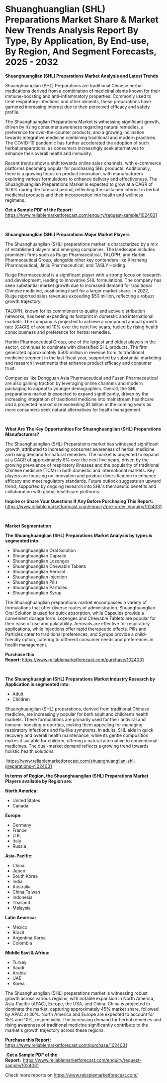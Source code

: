 <p><h1>Shuanghuanglian (SHL) Preparations Market Share & Market New Trends Analysis Report By Type, By Application, By End-use, By Region, And Segment Forecasts, 2025 - 2032</h1></p><p><strong>Shuanghuanglian (SHL) Preparations Market Analysis and Latest Trends</strong></p>
<p><p>Shuanghuanglian (SHL) Preparations are traditional Chinese herbal medications derived from a combination of medicinal plants known for their immune-boosting and anti-inflammatory properties. Commonly used to treat respiratory infections and other ailments, these preparations have garnered increasing interest due to their perceived efficacy and safety profile.</p><p>The Shuanghuanglian Preparations Market is witnessing significant growth, driven by rising consumer awareness regarding natural remedies, a preference for over-the-counter products, and a growing inclination towards integrative medicine combining traditional and modern practices. The COVID-19 pandemic has further accelerated the adoption of such herbal preparations, as consumers increasingly seek alternatives to enhance their overall health and immunity.</p><p>Recent trends show a shift towards online sales channels, with e-commerce platforms becoming popular for purchasing SHL products. Additionally, there is a growing focus on product innovation, with manufacturers exploring various formulations to enhance delivery and effectiveness. The Shuanghuanglian Preparations Market is expected to grow at a CAGR of 10.9% during the forecast period, reflecting the sustained interest in herbal medicinal products and their incorporation into health and wellness regimens.</p></p>
<p><strong>Get a Sample PDF of the Report:&nbsp;</strong> <a href="https://www.reliablemarketforecast.com/enquiry/request-sample/1024031?utm_campaign=2413&utm_medium=2&utm_source=Github&utm_content=ia&utm_term=09032025&utm_id=shuanghuanglian-shl-preparations">https://www.reliablemarketforecast.com/enquiry/request-sample/1024031</a></p>
<p>&nbsp;</p>
<p><strong>Shuanghuanglian (SHL) Preparations Major Market Players</strong></p>
<p><p>The Shuanghuanglian (SHL) preparations market is characterized by a mix of established players and emerging companies. The landscape includes prominent firms such as Ruige Pharmaceutical, TALOPH, and Harbin Pharmaceutical Group, alongside other key contenders like Xinsheng Pharmaceutical, Jinjiu Pharmaceutical, and TASLY Holding.</p><p>Ruige Pharmaceutical is a significant player with a strong focus on research and development, leading to innovative SHL formulations. The company has seen substantial market growth due to increased demand for traditional Chinese medicine, positioning itself for a larger market share. In 2022, Ruige reported sales revenues exceeding $50 million, reflecting a robust growth trajectory.</p><p>TALOPH, known for its commitment to quality and active distribution networks, has been expanding its footprint in domestic and international markets. The company is projected to achieve a compound annual growth rate (CAGR) of around 10% over the next five years, fueled by rising health consciousness and preference for herbal remedies.</p><p>Harbin Pharmaceutical Group, one of the largest and oldest players in the sector, continues to dominate with diversified SHL products. The firm generated approximately $500 million in revenue from its traditional medicine segment in the last fiscal year, supported by substantial marketing and research investments that enhance product efficacy and consumer trust.</p><p>Companies like Dongguan Asia Pharmaceutical and Fusen Pharmaceutical are also gaining traction by leveraging online channels and modern packaging to appeal to younger demographics. Overall, the SHL preparations market is expected to expand significantly, driven by the increasing integration of traditional medicine into mainstream healthcare and a projected market size exceeding $1 billion in the coming years as more consumers seek natural alternatives for health management.</p></p>
<p>&nbsp;</p>
<p><strong>What Are The Key Opportunities For Shuanghuanglian (SHL) Preparations Manufacturers?</strong></p>
<p><p>The Shuanghuanglian (SHL) Preparations market has witnessed significant growth, attributed to increasing consumer awareness of herbal medicine and rising demand for natural remedies. The market is projected to expand at a CAGR of approximately 8% over the next five years, driven by the growing prevalence of respiratory illnesses and the popularity of traditional Chinese medicine (TCM) in both domestic and international markets. Key players are focusing on innovation and product diversification to enhance efficacy and meet regulatory standards. Future outlook suggests an upward trend, supported by ongoing research into SHL's therapeutic benefits and collaboration with global healthcare platforms.</p></p>
<p><strong>Inquire or Share Your Questions If Any Before Purchasing This Report:</strong> <a href="https://www.reliablemarketforecast.com/enquiry/pre-order-enquiry/1024031?utm_campaign=2413&utm_medium=2&utm_source=Github&utm_content=ia&utm_term=09032025&utm_id=shuanghuanglian-shl-preparations">https://www.reliablemarketforecast.com/enquiry/pre-order-enquiry/1024031</a></p>
<p>&nbsp;</p>
<p><strong>Market Segmentation</strong></p>
<p><strong>The Shuanghuanglian (SHL) Preparations Market Analysis by types is segmented into:</strong></p>
<p><ul><li>Shuanghuanglian Oral Solution</li><li>Shuanghuanglian Capsule</li><li>Shuanghuanglian Lozenges</li><li>Shuanghuanglian Chewable Tablets</li><li>Shuanghuanglian Aerosol</li><li>Shuanghuanglian Injection</li><li>Shuanghuanglian Pills</li><li>Shuanghuanglian Particles</li><li>Shuanghuanglian Syrup</li></ul></p>
<p><p>The Shuanghuanglian preparations market encompasses a variety of formulations that offer diverse routes of administration. Shuanghuanglian Oral Solution is used for quick absorption, while Capsules provide a convenient dosage form. Lozenges and Chewable Tablets are popular for their ease of use and palatability. Aerosols are effective for respiratory applications, while Injections offer rapid therapeutic effects. Pills and Particles cater to traditional preferences, and Syrups provide a child-friendly option, catering to different consumer needs and preferences in health management.</p></p>
<p><strong>Purchase this Report:&nbsp;</strong><a href="https://www.reliablemarketforecast.com/purchase/1024031?utm_campaign=2413&utm_medium=2&utm_source=Github&utm_content=ia&utm_term=09032025&utm_id=shuanghuanglian-shl-preparations">https://www.reliablemarketforecast.com/purchase/1024031</a></p>
<p>&nbsp;</p>
<p><strong>The Shuanghuanglian (SHL) Preparations Market Industry Research by Application is segmented into:</strong></p>
<p><ul><li>Adult</li><li>Children</li></ul></p>
<p><p>Shuanghuanglian (SHL) preparations, derived from traditional Chinese medicine, are increasingly popular for both adult and children’s health markets. These formulations are primarily used for their antiviral and immune-boosting properties, making them appealing for managing respiratory infections and flu-like symptoms. In adults, SHL aids in quick recovery and overall health maintenance, while its gentle composition makes it suitable for children, offering a natural alternative to conventional medicines. The dual-market demand reflects a growing trend towards holistic health solutions.</p></p>
<p><a href="https://www.reliablemarketforecast.com/shuanghuanglian-shl-preparations-r1024031?utm_campaign=2413&utm_medium=2&utm_source=Github&utm_content=ia&utm_term=09032025&utm_id=shuanghuanglian-shl-preparations">&nbsp;https://www.reliablemarketforecast.com/shuanghuanglian-shl-preparations-r1024031</a></p>
<p><strong>In terms of Region, the Shuanghuanglian (SHL) Preparations Market Players available by Region are:</strong></p>
<p>
    <p> <strong> North America: </strong>
        <ul>
            <li>United States</li>
            <li>Canada</li>
        </ul>
        </p> 
    <p> <strong> Europe: </strong>
        <ul>
            <li>Germany</li>
            <li>France</li>
            <li>U.K.</li>
            <li>Italy</li>
            <li>Russia</li>
        </ul>
        </p> 
    <p> <strong> Asia-Pacific: </strong>
        <ul>
            <li>China</li>
            <li>Japan</li>
            <li>South Korea</li>
            <li>India</li>
            <li>Australia</li>
            <li>China Taiwan</li>
            <li>Indonesia</li>
            <li>Thailand</li>
            <li>Malaysia</li>
        </ul>
        </p> 
    <p> <strong> Latin America: </strong>
        <ul>
            <li>Mexico</li>
            <li>Brazil</li>
            <li>Argentina Korea</li>
            <li>Colombia</li>
        </ul>
        </p> 
    <p> <strong> Middle East & Africa: </strong>
        <ul>
            <li>Turkey</li>
            <li>Saudi</li>
            <li>Arabia</li>
            <li>UAE</li>
            <li>Korea</li>
        </ul>
    </p>
    </p>
<p><p>The Shuanghuanglian (SHL) preparations market is witnessing robust growth across various regions, with notable expansion in North America, Asia-Pacific (APAC), Europe, the USA, and China. China is projected to dominate the market, capturing approximately 45% market share, followed by APAC at 30%. North America and Europe are expected to account for 15% and 10%, respectively. The increasing demand for herbal remedies and rising awareness of traditional medicine significantly contribute to the market's growth trajectory across these regions.</p></p>
<p><strong>Purchase this Report: </strong><a href="https://www.reliablemarketforecast.com/purchase/1024031?utm_campaign=2413&utm_medium=2&utm_source=Github&utm_content=ia&utm_term=09032025&utm_id=shuanghuanglian-shl-preparations">https://www.reliablemarketforecast.com/purchase/1024031</a></p>
<p>&nbsp;<strong>Get a Sample PDF of the Report:&nbsp;&nbsp;</strong><a href="https://www.reliablemarketforecast.com/enquiry/request-sample/1024031?utm_campaign=2413&utm_medium=2&utm_source=Github&utm_content=ia&utm_term=09032025&utm_id=shuanghuanglian-shl-preparations">https://www.reliablemarketforecast.com/enquiry/request-sample/1024031</a></p>
<p><strong></strong></p>
<p>Check more reports on <a href="https://www.reliablemarketforecast.com/?utm_campaign=2413&utm_medium=2&utm_source=Github&utm_content=ia&utm_term=09032025&utm_id=shuanghuanglian-shl-preparations">https://www.reliablemarketforecast.com/</a></p>